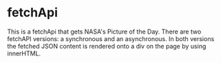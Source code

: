 # fetchApi

This is a fetchApi that gets NASA's Picture of the Day. There are two fetchAPI versions: a synchronous and an asynchronous. In both versions the fetched JSON content is rendered onto a div on the page by using innerHTML. 
